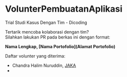 # VolunterPembuatanAplikasi
Trial Studi Kasus Dengan Tim - Dicoding

Tertarik mencoba kolaborasi dengan tim?  
Silahkan lakukan PR pada berkas ini dengan format:

**Nama Lengkap, [Nama Portofolio](Alamat Portofolio)**  

Daftar volunter yang diterima:

- Chandra Halim Nuruddin, [JAKA](https://jaka-id.herokuapp.com)
-
